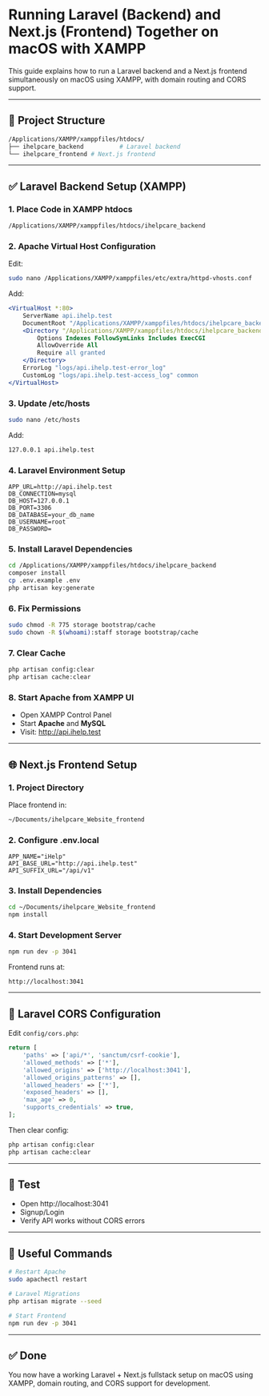 # Running Laravel (Backend) and Next.js (Frontend) Together on macOS with XAMPP

This guide explains how to run a Laravel backend and a Next.js frontend simultaneously on macOS using XAMPP, with domain routing and CORS support.

---

## 📁 Project Structure

```bash
/Applications/XAMPP/xamppfiles/htdocs/
├── ihelpcare_backend          # Laravel backend
└── ihelpcare_frontend # Next.js frontend
```

---

## ✅ Laravel Backend Setup (XAMPP)

### 1. Place Code in XAMPP htdocs
```bash
/Applications/XAMPP/xamppfiles/htdocs/ihelpcare_backend
```

### 2. Apache Virtual Host Configuration
Edit:
```bash
sudo nano /Applications/XAMPP/xamppfiles/etc/extra/httpd-vhosts.conf
```

Add:
```apache
<VirtualHost *:80>
    ServerName api.ihelp.test
    DocumentRoot "/Applications/XAMPP/xamppfiles/htdocs/ihelpcare_backend/public"
    <Directory "/Applications/XAMPP/xamppfiles/htdocs/ihelpcare_backend/public">
        Options Indexes FollowSymLinks Includes ExecCGI
        AllowOverride All
        Require all granted
    </Directory>
    ErrorLog "logs/api.ihelp.test-error_log"
    CustomLog "logs/api.ihelp.test-access_log" common
</VirtualHost>
```

### 3. Update /etc/hosts
```bash
sudo nano /etc/hosts
```
Add:
```bash
127.0.0.1 api.ihelp.test
```

### 4. Laravel Environment Setup
```env
APP_URL=http://api.ihelp.test
DB_CONNECTION=mysql
DB_HOST=127.0.0.1
DB_PORT=3306
DB_DATABASE=your_db_name
DB_USERNAME=root
DB_PASSWORD=
```

### 5. Install Laravel Dependencies
```bash
cd /Applications/XAMPP/xamppfiles/htdocs/ihelpcare_backend
composer install
cp .env.example .env
php artisan key:generate
```

### 6. Fix Permissions
```bash
sudo chmod -R 775 storage bootstrap/cache
sudo chown -R $(whoami):staff storage bootstrap/cache
```

### 7. Clear Cache
```bash
php artisan config:clear
php artisan cache:clear
```

### 8. Start Apache from XAMPP UI
- Open XAMPP Control Panel
- Start **Apache** and **MySQL**
- Visit: http://api.ihelp.test

---

## 🌐 Next.js Frontend Setup

### 1. Project Directory
Place frontend in:
```bash
~/Documents/ihelpcare_Website_frontend
```

### 2. Configure .env.local
```env
APP_NAME="iHelp"
API_BASE_URL="http://api.ihelp.test"
API_SUFFIX_URL="/api/v1"
```

### 3. Install Dependencies
```bash
cd ~/Documents/ihelpcare_Website_frontend
npm install
```

### 4. Start Development Server
```bash
npm run dev -p 3041
```
Frontend runs at:
```
http://localhost:3041
```

---

## 🔐 Laravel CORS Configuration
Edit `config/cors.php`:
```php
return [
    'paths' => ['api/*', 'sanctum/csrf-cookie'],
    'allowed_methods' => ['*'],
    'allowed_origins' => ['http://localhost:3041'],
    'allowed_origins_patterns' => [],
    'allowed_headers' => ['*'],
    'exposed_headers' => [],
    'max_age' => 0,
    'supports_credentials' => true,
];
```
Then clear config:
```bash
php artisan config:clear
php artisan cache:clear
```

---

## 🧪 Test
- Open http://localhost:3041
- Signup/Login
- Verify API works without CORS errors

---

## 🔄 Useful Commands
```bash
# Restart Apache
sudo apachectl restart

# Laravel Migrations
php artisan migrate --seed

# Start Frontend
npm run dev -p 3041
```

---

## ✅ Done
You now have a working Laravel + Next.js fullstack setup on macOS using XAMPP, domain routing, and CORS support for development.
